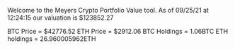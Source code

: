 Welcome to the Meyers Crypto Portfolio Value tool. 
As of 09/25/21 at 12:24:15 our valuation is $123852.27 

BTC Price = $42776.52
 ETH Price = $2912.06
BTC Holdings = 1.06BTC
 ETH holdings = 26.960005962ETH 
